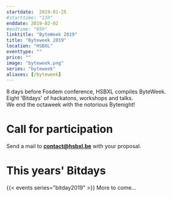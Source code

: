 ```yaml
---
startdate:  2019-01-25
#starttime: "13h"
enddate: 2019-02-02
#endtime: "05h"
linktitle: "ByteWeek 2019"
title: "Byteweek 2019"
location: "HSBXL"
eventtype: ""
price: ""
image: "byteweek.png"
series: "byteweek"
aliases: [/byteweek] 
---
```


8 days before Fosdem conference, HSBXL compiles ByteWeek.  
Eight 'Bitdays' of hackatons, workshops and talks.  
We end the octaweek with the notorious Bytenight!

# Call for participation
Send a mail to **contact@hsbxl.be** with your proposal.

# This years' Bitdays
{{< events series="bitday2019" >}}
More to come...
